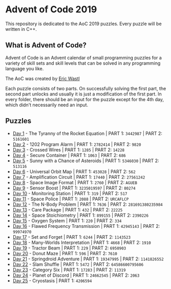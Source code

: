 # Advent of Code 2019
This repository is dedicated to the AoC 2019 puzzles. Every puzzle will be written in C++. 

## What is Advent of Code?
Advent of Code is an Advent calendar of small programming puzzles for a variety of skill sets and skill levels that can be solved in any programming language you like.

The AoC was created by [Eric Wastl](http://was.tl)

Each puzzle consists of two parts. On successfully solving the first part, the second part unlocks and usually it is just a modification of the first part. In every folder, there should be an input for the puzzle except for the 4th day, which didn't necessarily need an input. 

## Puzzles

* [Day 1](https://github.com/mnhtrieu/advent2019/tree/master/01_day) - The Tyranny of the Rocket Equation | PART 1: `3442987` | PART 2: `5161601`
* [Day 2](https://github.com/mnhtrieu/advent2019/tree/master/02_day) - 1202 Program Alarm | PART 1: `2782414` | PART 2: `9820`
* [Day 3](https://github.com/mnhtrieu/advent2019/tree/master/03_day) - Crossed Wires | PART 1: `1285` | PART 2: `14228`
* [Day 4](https://github.com/mnhtrieu/advent2019/tree/master/04_day) - Secure Container | PART 1: `1063` | PART 2: `686`
* [Day 5](https://github.com/mnhtrieu/advent2019/tree/master/05_day) - Sunny with a Chance of Asteroids | PART 1: `5346030` | PART 2: `513116` 
* [Day 6](https://github.com/mnhtrieu/advent2019/tree/master/06_day) - Universal Orbit Map | PART 1: `453028` | PART 2: `562` 
* [Day 7](https://github.com/mnhtrieu/advent2019/tree/master/07_day) - Amplification Circuit | PART 1: `17440` | PART 2: `27561242` 
* [Day 8](https://github.com/mnhtrieu/advent2019/tree/master/08_day) - Space Image Format | PART 1: `2760` | PART 2: `AGUEB` 
* [Day 9](https://github.com/mnhtrieu/advent2019/tree/master/09_day) - Sensor Boost | PART 1: `3235019597` | PART 2: `80274` 
* [Day 10](https://github.com/mnhtrieu/advent2019/tree/master/10_day) - Monitoring Station | PART 1: `319` | PART 2: `517` 
* [Day 11](https://github.com/mnhtrieu/advent2019/tree/master/11_day) - Space Police | PART 1: `2088` | PART 2: `URCAFLCP` 
* [Day 12](https://github.com/mnhtrieu/advent2019/tree/master/12_day) - The N-Body Problem | PART 1: `7636` | PART 2: `281691380235984` 
* [Day 13](https://github.com/mnhtrieu/advent2019/tree/master/13_day) - Care Package | PART 1: `432` | PART 2: `22225` 
* [Day 14](https://github.com/mnhtrieu/advent2019/tree/master/14_day) - Space Stoichiometry | PART 1: `899155` | PART 2: `2390226` 
* [Day 15](https://github.com/mnhtrieu/advent2019/tree/master/15_day) - Oxygen System | PART 1: `220` | PART 2: `334` 
* [Day 16](https://github.com/mnhtrieu/advent2019/tree/master/16_day) - Flawed Frequency Transmission | PART 1: `42945143` | PART 2: `99974970` 
* [Day 17](https://github.com/mnhtrieu/advent2019/tree/master/17_day) - Set and Forget | PART 1: `6244` | PART 2: `1143523` 
* [Day 18](https://github.com/mnhtrieu/advent2019/tree/master/18_day) - Many-Worlds Interpretation | PART 1: `4668` | PART 2: `1910` 
* [Day 19](https://github.com/mnhtrieu/advent2019/tree/master/19_day) - Tractor Beam | PART 1: `229` | PART 2: `6950903` 
* [Day 20](https://github.com/mnhtrieu/advent2019/tree/master/20_day) - Donut Maze | PART 1: `596` | PART 2: `7610` 
* [Day 21](https://github.com/mnhtrieu/advent2019/tree/master/21_day) - Springdroid Adventure | PART 1: `19347995` | PART 2: `1141826552` 
* [Day 22](https://github.com/mnhtrieu/advent2019/tree/master/22_day) - Slam Shuffle | PART 1: `5472` | PART 2: `64586600795606` 
* [Day 23](https://github.com/mnhtrieu/advent2019/tree/master/23_day) - Category Six | PART 1: `17283` | PART 2: `11319` 
* [Day 24](https://github.com/mnhtrieu/advent2019/tree/master/24_day) - Planet of Discord | PART 1: `24662545` | PART 2: `2063` 
*  [Day 25](https://github.com/mnhtrieu/advent2019/tree/master/25_day) - Cryostasis | PART 1: `4206594` 

